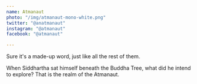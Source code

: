 ```yaml
---
name: Atmanaut
photo: "/img/atmanaut-mono-white.png"
twitter: "@anatmanaut"
instagram: "@atmanaut"
facebook: "@atmanaut"

---
```

Sure it's a made-up word, just like all the rest of them.

When Siddhartha sat himself beneath the Buddha Tree, what did he intend to explore? That is the realm of the Atmanaut.